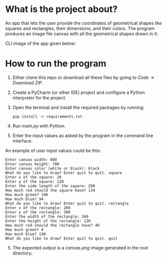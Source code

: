 # What is the project about?

An app that lets the user provide the coordinates of geometrical shapes like squares and rectangles, their dimensions,
and their colors. The program produces an image file canvas with all
the geometrical shapes drawn in it.

CLI image of the app given below:



# How to run the program
1. Either clone this repo or download all these files by going to _Code -> Download ZIP_.
2. Create a PyCharm (or other IDE) project and configure a Python interpreter for the project.
3. Open the terminal and install the required packages by running:
   
   `pip install -r requirements.txt`
3. Run _main.py_ with Python.
4. Enter the input values as asked by the program in the command line interface.

An example of user input values could be this:
```
Enter canvas width: 600
Enter canvas height: 700
Enter canvas color (white or black): black
What do you like to draw? Enter quit to quit. square
Enter x of the square: 20
Enter y of the square: 120
Enter the side length of the square: 200
How much red should the square have? 134
How much green? 100
How much blue? 94
What do you like to draw? Enter quit to quit. rectangle
Enter x of the rectangle: 200
Enter y of the rectangle: 200
Enter the width of the rectangle: 340
Enter the height of the rectangle: 120
How much red should the rectangle have? 40
How much green? 4
How much blue? 130
What do you like to draw? Enter quit to quit. quit
```

5. The expected output is a _canvas.png_ image generated in the root directory.